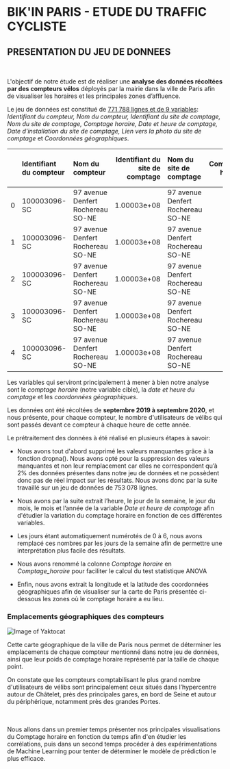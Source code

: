 # BIK'IN PARIS - ETUDE DU TRAFFIC CYCLISTE

## PRESENTATION DU JEU DE DONNEES

<br>

L'objectif de notre étude est de réaliser une <b>analyse des données récoltées par des compteurs vélos</b> déployés par la mairie dans la ville de Paris afin de visualiser les horaires et les principales zones d’affluence.

Le jeu de données est constitué de <u>771 788 lignes et de 9 variables</u>: <em>Identifiant du compteur, Nom du compteur, Identifiant du site de comptage, Nom du site de comptage, Comptage horaire, Date et heure de comptage, Date d'installation du site de comptage, Lien vers la photo du site de comptage</em> et <em>Coordonnées géographiques</em>.

|    | Identifiant du compteur   | Nom du compteur                   |   Identifiant du site de comptage | Nom du site de comptage           |   Comptage horaire | Date et heure de comptage   | Date d'installation du site de comptage   | Lien vers photo du site de comptage                           | Coordonnées géographiques   |
|---:|:--------------------------|:----------------------------------|----------------------------------:|:----------------------------------|-------------------:|:----------------------------|:------------------------------------------|:--------------------------------------------------------------|:----------------------------|
|  0 | 100003096-SC              | 97 avenue Denfert Rochereau SO-NE |                       1.00003e+08 | 97 avenue Denfert Rochereau SO-NE |                  0 | 2019-09-01T06:00:00+02:00   | 2012-02-22                                | https://www.eco-visio.net/Photos/100003096/15765766519670.jpg | 48.83511,2.33338            |
|  1 | 100003096-SC              | 97 avenue Denfert Rochereau SO-NE |                       1.00003e+08 | 97 avenue Denfert Rochereau SO-NE |                  0 | 2019-09-01T03:00:00+02:00   | 2012-02-22                                | https://www.eco-visio.net/Photos/100003096/15765766519670.jpg | 48.83511,2.33338            |
|  2 | 100003096-SC              | 97 avenue Denfert Rochereau SO-NE |                       1.00003e+08 | 97 avenue Denfert Rochereau SO-NE |                  0 | 2019-09-01T04:00:00+02:00   | 2012-02-22                                | https://www.eco-visio.net/Photos/100003096/15765766519670.jpg | 48.83511,2.33338            |
|  3 | 100003096-SC              | 97 avenue Denfert Rochereau SO-NE |                       1.00003e+08 | 97 avenue Denfert Rochereau SO-NE |                 16 | 2019-09-01T09:00:00+02:00   | 2012-02-22                                | https://www.eco-visio.net/Photos/100003096/15765766519670.jpg | 48.83511,2.33338            |
|  4 | 100003096-SC              | 97 avenue Denfert Rochereau SO-NE |                       1.00003e+08 | 97 avenue Denfert Rochereau SO-NE |                  2 | 2019-09-01T05:00:00+02:00   | 2012-02-22                                | https://www.eco-visio.net/Photos/100003096/15765766519670.jpg | 48.83511,2.33338            |


Les variables qui serviront principalement à mener à bien notre analyse sont le <em>comptage horaire</em> (notre variable cible), la <em>date et heure du comptage</em> et les <em>coordonnées géographiques</em>.

Les données ont été récoltées de <b>septembre 2019 à septembre 2020</b>, et nous présente, pour chaque compteur, le nombre d'utilisateurs de vélibs qui sont passés devant ce compteur à chaque heure de cette année. 

Le prétraitement des données à été réalisé en plusieurs étapes à savoir:

 - Nous avons tout d'abord supprimé les valeurs manquantes grâce à la fonction dropna(). Nous avons opté pour la suppression des valeurs manquantes et non leur remplacement car elles ne correspondent qu’à 2% des données présentes dans notre jeu de données et ne possèdent donc pas de réel impact sur les résultats. Nous avons donc par la suite travaillé sur un jeu de données de 753 078 lignes.
 
 - Nous avons par la suite extrait l’heure, le jour de la semaine, le jour du mois, le mois et l’année de la variable <em>Date et heure de comptage</em> afin d'étudier la variation du comptage horaire en fonction de ces différentes variables.
 
 - Les jours étant automatiquement numérotés de 0 à 6, nous avons remplacé ces nombres par les jours de la semaine afin de permettre une interprétation plus facile des résultats.
 
 - Nous avons renommé la colonne <em>Comptage horaire</em> en <em>Comptage_horaire</em> pour faciliter le calcul du test statistique ANOVA
 
 - Enfin, nous avons extrait la longitude et la latitude des coordonnées géographiques afin de visualiser sur la carte de Paris présentée ci-dessous les zones où le comptage horaire a eu lieu.

### Emplacements géographiques des compteurs

![Image of Yaktocat](https://github.com/DataScientest/Bik_in_Paris/blob/main/carte_paris.png)

Cette carte géographique de la ville de Paris nous permet de déterminer les emplacements de chaque compteur mentionné dans notre jeu de données, ainsi que leur poids de comptage horaire représenté par la taille de chaque point. 

On constate que les compteurs comptabilisant le plus grand nombre d'utilisateurs de vélibs sont principalement ceux situés dans l’hypercentre autour de Châtelet, près des principales gares, en bord de Seine et autour du périphérique, notamment près des grandes Portes. 

<br/>
<br/>
Nous allons dans un premier temps présenter nos principales visualisations du Comptage horaire en fonction du temps afin d'en étudier les corrélations, puis dans un second temps procéder à des expérimentations de Machine Learning pour tenter de déterminer le modèle de prédiction le plus efficace.
